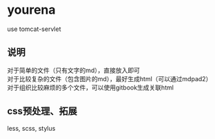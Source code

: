 # yourena
use tomcat-servlet

## 说明
对于简单的文件（只有文字的md），直接放入即可  
对于比较复杂的文件（包含图片的md），最好生成html（可以通过mdpad2）   
对于组织比较麻烦的多个文件，可以使用gitbook生成关联html  

## css预处理、拓展    
less, scss, stylus